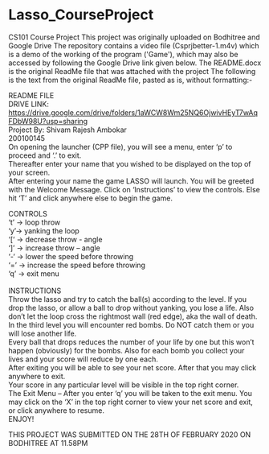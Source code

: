 # Lasso_CourseProject
CS101 Course Project
This project was originally uploaded on Bodhitree and Google Drive
The repository contains a video file (Csprjbetter-1.m4v) which is a demo of the working of the program ('Game'), which may also be accessed by following the Google Drive link given below.
The README.docx is the original ReadMe file that was attached with the project
The following is the text from the original ReadMe file, pasted as is, without formatting:-


README FILE <br />
DRIVE LINK:  https://drive.google.com/drive/folders/1aWCW8Wm25NQ6OjwivHEyT7wAqFDbW98U?usp=sharing <br />
Project By: Shivam Rajesh Ambokar <br />
	      200100145 <br />
On opening the launcher (CPP file), you will see a menu, enter ‘p’ to proceed and ‘.’ to exit. <br />
Thereafter enter your name that you wished to be displayed on the top of your screen. <br />
After entering your name the game LASSO will launch. You will be greeted with the Welcome Message. Click on ‘Instructions’ to view the controls. Else hit ‘T’ and click anywhere else to begin the game. <br />

CONTROLS <br />
‘t’ ->  loop throw <br />
‘y’->  yanking the loop <br />
‘\[‘ ->  decrease throw - angle <br />
‘\]’ ->  increase  throw – angle <br />
‘-‘ ->  lower the speed before throwing <br />
‘=’ -> increase the speed before throwing <br />
‘q’ -> exit menu <br />
<br />
INSTRUCTIONS <br />
Throw the lasso and try to catch the ball(s) according to the level. If you drop the lasso, or allow a ball to drop without yanking, you lose a life. Also don’t let the loop cross the rightmost wall (red edge), aka the wall of death. <br />
In the third level you will encounter red bombs. Do NOT catch them or you will lose another life.  <br />
Every ball that drops reduces the number of your life by one but this won’t happen (obviously) for the bombs. Also for each bomb you collect your lives and your score will reduce by one each. <br />
After exiting you will be able to see your net score. After that you may click anywhere to exit. <br />
Your score in any particular level will be visible in the top right corner. <br />
The Exit Menu – After you enter ‘q’ you will be taken to the exit menu. You may click on the ‘X’ in the top right corner to view your net score and exit, or click anywhere to resume. <br />
ENJOY! <br />

THIS PROJECT WAS SUBMITTED ON THE 28TH OF FEBRUARY 2020 ON BODHITREE AT 11.58PM
